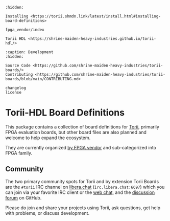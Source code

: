 <!-- markdownlint-disable MD041 -->
```{toctree}
:hidden:

Installing <https://torii.shmdn.link/latest/install.html#installing-board-definitions>

fpga_vendor/index

Torii HDL <https://shrine-maiden-heavy-industries.github.io/torii-hdl/>
```

```{toctree}
:caption: Development
:hidden:

Source Code <https://github.com/shrine-maiden-heavy-industries/torii-boards/>
Contributing <https://github.com/shrine-maiden-heavy-industries/torii-boards/blob/main/CONTRIBUTING.md>

changelog
license
```

# Torii-HDL Board Definitions

This package contains a collection of board definitions for [Torii], primarily FPGA evaluation boards, but other board files are also planned and welcome to help expand the ecosystem.

They are currently organized [by FPGA vendor] and sub-categorized into FPGA family.

## Community

The two primary community spots for Torii and by extension Torii Boards are the `#torii` IRC channel on [libera.chat] (`irc.libera.chat:6697`) which you can join via your favorite IRC client or the [web chat], and the [discussion forum] on GitHub.

Please do join and share your projects using Torii, ask questions, get help with problems, or discuss development.

[Torii]: https://github.com/shrine-maiden-heavy-industries/torii-hdl
[by FPGA vendor]: ./fpga_vendor/index.md
[libera.chat]: https://libera.chat/
[web chat]: https://web.libera.chat/#torii
[discussion forum]: https://github.com/shrine-maiden-heavy-industries/torii-boards/discussions
